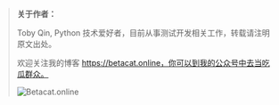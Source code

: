 > **关于作者：**
>
> Toby Qin, Python 技术爱好者，目前从事测试开发相关工作，转载请注明原文出处。
>
> 欢迎关注我的博客 https://betacat.online，你可以到我的公众号中去当吃瓜群众。
>
> ![Betacat.online](https://tobyqin.github.io/images/wechat-qrcode.jpg)